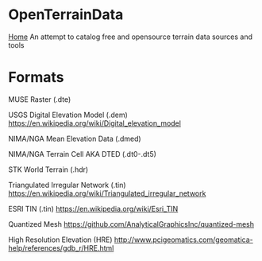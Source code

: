 # OpenTerrainData
[Home](./README.md) An attempt to catalog free and opensource terrain data sources and tools

# Formats

MUSE Raster (.dte)

USGS Digital Elevation Model (.dem)
https://en.wikipedia.org/wiki/Digital_elevation_model

NIMA/NGA Mean Elevation Data (.dmed)

NIMA/NGA Terrain Cell AKA DTED (.dt0-.dt5)

STK World Terrain (.hdr)

Triangulated Irregular Network (.tin)
https://en.wikipedia.org/wiki/Triangulated_irregular_network

ESRI TIN (.tin)
https://en.wikipedia.org/wiki/Esri_TIN

Quantized Mesh
https://github.com/AnalyticalGraphicsInc/quantized-mesh

High Resolution Elevation (HRE)
http://www.pcigeomatics.com/geomatica-help/references/gdb_r/HRE.html
